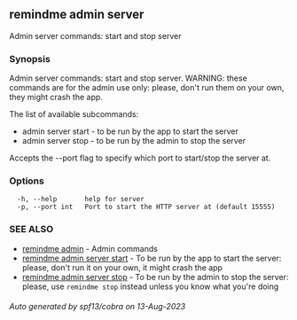 ## remindme admin server

Admin server commands: start and stop server

### Synopsis

Admin server commands: start and stop server. 
WARNING: these commands are for the admin use only: please, don't run them on your own, they might crash the app.

The list of available subcommands:
- admin server start 	- to be run by the app to start the server
- admin server stop 	- to be run by the admin to stop the server

Accepts the --port flag to specify which port to start/stop the server at.

### Options

```
  -h, --help       help for server
  -p, --port int   Port to start the HTTP server at (default 15555)
```

### SEE ALSO

* [remindme admin](remindme_admin.md)	 - Admin commands
* [remindme admin server start](remindme_admin_server_start.md)	 - To be run by the app to start the server: please, don't run it on your own, it might crash the app
* [remindme admin server stop](remindme_admin_server_stop.md)	 - To be run by the admin to stop the server: please, use `remindme stop` instead unless you know what you're doing

###### Auto generated by spf13/cobra on 13-Aug-2023

